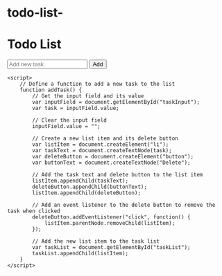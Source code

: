 # todo-list-
<!DOCTYPE html>
<html>
<head>
	<title>Todo List</title>
	<style>
		/* Add some basic styles for the list */
		ul {
			list-style-type: none;
			padding: 0;
		}
		li {
			padding: 5px;
			margin: 5px 0;
			border: 1px solid black;
			background-color: #eee;
			display: flex;
			align-items: center;
			justify-content: space-between;
		}
		li button {
			background-color: red;
			color: white;
			border: none;
			padding: 5px;
			border-radius: 3px;
			cursor: pointer;
		}
	</style>
</head>
<body>
	<h1>Todo List</h1>
	<input type="text" id="taskInput" placeholder="Add new task">
	<button onclick="addTask()">Add</button>
	<ul id="taskList"></ul>

	<script>
		// Define a function to add a new task to the list
		function addTask() {
			// Get the input field and its value
			var inputField = document.getElementById("taskInput");
			var task = inputField.value;

			// Clear the input field
			inputField.value = "";

			// Create a new list item and its delete button
			var listItem = document.createElement("li");
			var taskText = document.createTextNode(task);
			var deleteButton = document.createElement("button");
			var buttonText = document.createTextNode("Delete");

			// Add the task text and delete button to the list item
			listItem.appendChild(taskText);
			deleteButton.appendChild(buttonText);
			listItem.appendChild(deleteButton);

			// Add an event listener to the delete button to remove the task when clicked
			deleteButton.addEventListener("click", function() {
				listItem.parentNode.removeChild(listItem);
			});

			// Add the new list item to the task list
			var taskList = document.getElementById("taskList");
			taskList.appendChild(listItem);
		}
	</script>
</body>
</html>
